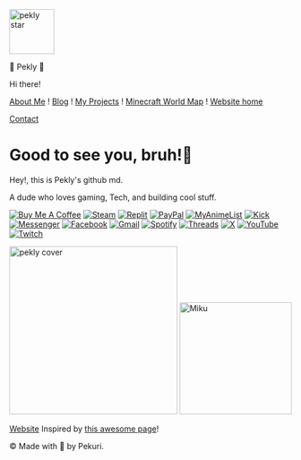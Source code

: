 <img src="https://pekly.neocities.org/profileimage.jpg" alt="pekly star" width="80"/>

🌟 Pekly 🌟

Hi there!

[About Me](https://pekly.neocities.org/about-me) ! [Blog](https://pekly.neocities.org/blog) ! [My Projects](https://pekly.neocities.org/projects) ! [Minecraft World Map](https://pekly.neocities.org/world-map) ! [Website home](https://pekly.neocities.org)

[Contact](mailto:oodhuu57@gmail.com)

Good to see you, bruh!🧱
========================

Hey!, this is Pekly's github md.

A dude who loves gaming, Tech, and building cool stuff.

[![Buy Me A Coffee](https://img.shields.io/badge/Buy%20Me%20a%20Coffee-ffdd00?&logo=buy-me-a-coffee&logoColor=black)](https://buymeacoffee.com/pekly) [![Steam](https://img.shields.io/badge/Steam-%23000000.svg?logo=steam&logoColor=white)](https://steamcommunity.com/id/peklyxd/) [![Replit](https://img.shields.io/badge/Replit-F26207?logo=replit&logoColor=fff)](https://replit.com/@pekly) [![PayPal](https://img.shields.io/badge/PayPal-003087?logo=paypal&logoColor=fff)](https://paypal.me/pekly) [![MyAnimeList](https://img.shields.io/badge/MyAnimeList-2E51A2?logo=myanimelist&logoColor=fff)](https://myanimelist.net/profile/pekly) [![Kick](https://img.shields.io/badge/Kick-53FC19?logo=kick&logoColor=000)](https://kick.com/pekly) [![Messenger](https://img.shields.io/badge/Messenger-00B2FF?logo=messenger&logoColor=white)](https://m.me/pekurii) [![Facebook](https://img.shields.io/badge/Facebook-%231877F2.svg?logo=Facebook&logoColor=white)](https://fb.me/peklyis) [![Gmail](https://img.shields.io/badge/Gmail-D14836?logo=gmail&logoColor=white)](mailto:oodhuu57@gmail.com) [![Spotify](https://img.shields.io/badge/Spotify-1ED760?logo=spotify&logoColor=white)](https://open.spotify.com/user/31znb6uthgi4lmbmrdmshhticawy) [![Threads](https://img.shields.io/badge/Threads-000000?logo=Threads&logoColor=white)](https://www.threads.net/@peklyis) [![X](https://img.shields.io/badge/X-%23000000.svg?logo=X&logoColor=white)](https://x.com/pekurri) [![YouTube](https://img.shields.io/badge/YouTube-%23FF0000.svg?logo=YouTube&logoColor=white)](https://www.youtube.com/@pekurri) [![Twitch](https://img.shields.io/badge/Twitch-%239146FF.svg?logo=Twitch&logoColor=white)](https://www.twitch.tv/peklyxd)


<img src="https://pekly.neocities.org/myserver.jpg" alt="pekly cover" width="300"/>


<img src="https://0oxo0.neocities.org/mmd.gif" alt="Miku" width="200"/>

[Website](https://pekly.neocities.org) Inspired by [this awesome page](https://0oxo0.neocities.org)!

© Made with 💙 by Pekuri.
